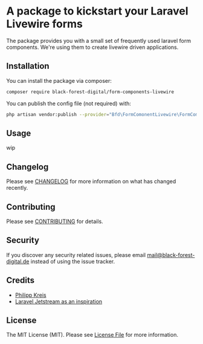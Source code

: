 # A package to kickstart your Laravel Livewire forms

<!-- [![Latest Version on Packagist](https://img.shields.io/packagist/v/spatie/FormComonentsLivewire.svg?style=flat-square)](https://packagist.org/packages/spatie/FormComonentsLivewire)
[![GitHub Tests Action Status](https://img.shields.io/github/workflow/status/spatie/FormComonentsLivewire/run-tests?label=tests)](https://github.com/spatie/FormComonentsLivewire/actions?query=workflow%3Arun-tests+branch%3Amaster)
[![Total Downloads](https://img.shields.io/packagist/dt/spatie/FormComonentsLivewire.svg?style=flat-square)](https://packagist.org/packages/spatie/FormComonentsLivewire) -->


The package provides you with a small set of frequently used laravel form components. We're using them to create livewire driven applications.

## Installation

You can install the package via composer:

```bash
composer require black-forest-digital/form-components-livewire
```
<!--
You can publish and run the migrations with:

```bash
php artisan vendor:publish --provider="Bfd\FormComonentLivewire\FormComonentLivewireServiceProvider" --tag="migrations"
php artisan migrate
``` 
-->

You can publish the config file (not required) with:
```bash
php artisan vendor:publish --provider="Bfd\FormComonentLivewire\FormComonentLivewireServiceProvider" --tag="config"
```

<!-- This is the contents of the published config file:

```php
return [
];
```
-->

## Usage

wip
<!--
``` php
$FormComonentsLivewire = new Bfd\FormComonentLivewire();
echo $FormComonentsLivewire->echoPhrase('Hello, Bfd!');
```

## Testing

``` bash
composer test
```
-->

## Changelog

Please see [CHANGELOG](CHANGELOG.md) for more information on what has changed recently.

## Contributing

Please see [CONTRIBUTING](CONTRIBUTING.md) for details.

## Security

If you discover any security related issues, please email mail@black-forest-digital.de instead of using the issue tracker.

## Credits

- [Philipp Kreis](https://github.com/black-forest-digital)
- [Laravel Jetstream as an inspiration](https://jetstream.laravel.com/1.x/introduction.html)

## License

The MIT License (MIT). Please see [License File](LICENSE.md) for more information.

